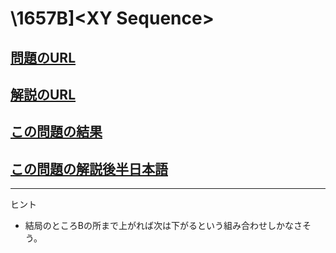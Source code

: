 # \1657B\]\<XY Sequence\>

## [問題のURL](https://codeforces.com/problemset/problem/1657/B)

## [解説のURL](https://codeforces.com/blog/entry/101161)

## [この問題の結果](https://codeforces.com/contest/1657/status/B)

## [この問題の解説後半日本語](https://akimovich.hateblo.jp/entry/2022/04/07/192253)
<!---- 「問題の結果の見方」
 PROBLEMS→問題番号一覧→回答者数→accepted＋言語をセレクトする 
 ---->

-----
ヒント

* 結局のところBの所まで上がれば次は下がるという組み合わせしかなさそう。
